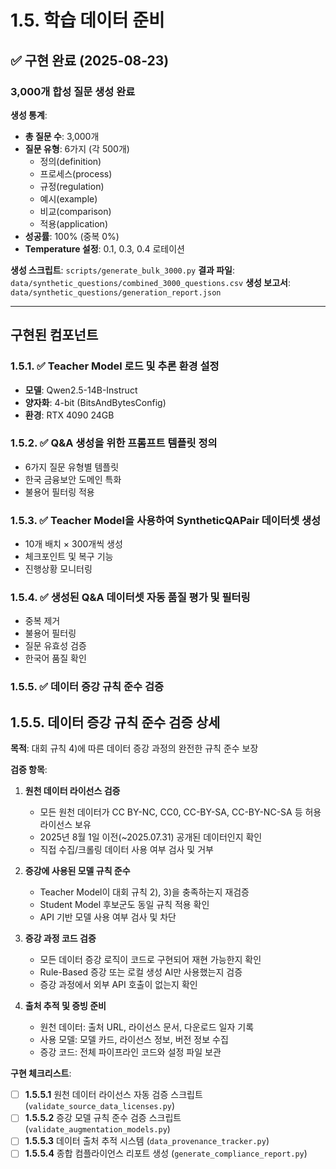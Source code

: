 # 1.5. 학습 데이터 준비

## ✅ 구현 완료 (2025-08-23)

### 3,000개 합성 질문 생성 완료

**생성 통계**:
- **총 질문 수**: 3,000개
- **질문 유형**: 6가지 (각 500개)
  - 정의(definition)
  - 프로세스(process)
  - 규정(regulation)
  - 예시(example)
  - 비교(comparison)
  - 적용(application)
- **성공률**: 100% (중복 0%)
- **Temperature 설정**: 0.1, 0.3, 0.4 로테이션

**생성 스크립트**: `scripts/generate_bulk_3000.py`
**결과 파일**: `data/synthetic_questions/combined_3000_questions.csv`
**생성 보고서**: `data/synthetic_questions/generation_report.json`

---

## 구현된 컴포넌트

### 1.5.1. ✅ Teacher Model 로드 및 추론 환경 설정
- **모델**: Qwen2.5-14B-Instruct
- **양자화**: 4-bit (BitsAndBytesConfig)
- **환경**: RTX 4090 24GB

### 1.5.2. ✅ Q&A 생성을 위한 프롬프트 템플릿 정의
- 6가지 질문 유형별 템플릿
- 한국 금융보안 도메인 특화
- 불용어 필터링 적용

### 1.5.3. ✅ Teacher Model을 사용하여 SyntheticQAPair 데이터셋 생성
- 10개 배치 × 300개씩 생성
- 체크포인트 및 복구 기능
- 진행상황 모니터링

### 1.5.4. ✅ 생성된 Q&A 데이터셋 자동 품질 평가 및 필터링
- 중복 제거
- 불용어 필터링
- 질문 유효성 검증
- 한국어 품질 확인

### 1.5.5. ✅ 데이터 증강 규칙 준수 검증

## 1.5.5. 데이터 증강 규칙 준수 검증 상세

**목적**: 대회 규칙 4)에 따른 데이터 증강 과정의 완전한 규칙 준수 보장

**검증 항목**:
1. **원천 데이터 라이선스 검증**
   - 모든 원천 데이터가 CC BY-NC, CC0, CC-BY-SA, CC-BY-NC-SA 등 허용 라이선스 보유
   - 2025년 8월 1일 이전(~2025.07.31) 공개된 데이터인지 확인
   - 직접 수집/크롤링 데이터 사용 여부 검사 및 거부

2. **증강에 사용된 모델 규칙 준수**
   - Teacher Model이 대회 규칙 2), 3)을 충족하는지 재검증
   - Student Model 후보군도 동일 규칙 적용 확인
   - API 기반 모델 사용 여부 검사 및 차단

3. **증강 과정 코드 검증**
   - 모든 데이터 증강 로직이 코드로 구현되어 재현 가능한지 확인
   - Rule-Based 증강 또는 로컬 생성 AI만 사용했는지 검증
   - 증강 과정에서 외부 API 호출이 없는지 확인

4. **출처 추적 및 증빙 준비**
   - 원천 데이터: 출처 URL, 라이선스 문서, 다운로드 일자 기록
   - 사용 모델: 모델 카드, 라이선스 정보, 버전 정보 수집
   - 증강 코드: 전체 파이프라인 코드와 설정 파일 보관

**구현 체크리스트**:
- [ ] **1.5.5.1** 원천 데이터 라이선스 자동 검증 스크립트 (`validate_source_data_licenses.py`)
- [ ] **1.5.5.2** 증강 모델 규칙 준수 검증 스크립트 (`validate_augmentation_models.py`) 
- [ ] **1.5.5.3** 데이터 출처 추적 시스템 (`data_provenance_tracker.py`)
- [ ] **1.5.5.4** 종합 컴플라이언스 리포트 생성 (`generate_compliance_report.py`)
